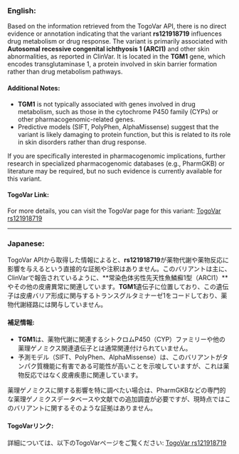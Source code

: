 ### English:
Based on the information retrieved from the TogoVar API, there is no direct evidence or annotation indicating that the variant **rs121918719** influences drug metabolism or drug response. The variant is primarily associated with **Autosomal recessive congenital ichthyosis 1 (ARCI1)** and other skin abnormalities, as reported in ClinVar. It is located in the **TGM1** gene, which encodes transglutaminase 1, a protein involved in skin barrier formation rather than drug metabolism pathways.

#### Additional Notes:
- **TGM1** is not typically associated with genes involved in drug metabolism, such as those in the cytochrome P450 family (CYPs) or other pharmacogenomic-related genes.
- Predictive models (SIFT, PolyPhen, AlphaMissense) suggest that the variant is likely damaging to protein function, but this is related to its role in skin disorders rather than drug response.

If you are specifically interested in pharmacogenomic implications, further research in specialized pharmacogenomic databases (e.g., PharmGKB) or literature may be required, but no such evidence is currently available for this variant.

#### TogoVar Link:
For more details, you can visit the TogoVar page for this variant: [TogoVar rs121918719](https://togovar.org/variant/tgv223900031)

---

### Japanese:
TogoVar APIから取得した情報によると、**rs121918719**が薬物代謝や薬物反応に影響を与えるという直接的な証拠や注釈はありません。このバリアントは主に、ClinVarで報告されているように、**常染色体劣性先天性魚鱗癬1型（ARCI1）**やその他の皮膚異常に関連しています。**TGM1**遺伝子に位置しており、この遺伝子は皮膚バリア形成に関与するトランスグルタミナーゼ1をコードしており、薬物代謝経路には関与していません。

#### 補足情報:
- **TGM1**は、薬物代謝に関連するシトクロムP450（CYP）ファミリーや他の薬理ゲノミクス関連遺伝子とは通常関連付けられていません。
- 予測モデル（SIFT、PolyPhen、AlphaMissense）は、このバリアントがタンパク質機能に有害である可能性が高いことを示唆していますが、これは薬物反応ではなく皮膚疾患に関連しています。

薬理ゲノミクスに関する影響を特に調べたい場合は、PharmGKBなどの専門的な薬理ゲノミクスデータベースや文献での追加調査が必要ですが、現時点ではこのバリアントに関するそのような証拠はありません。

#### TogoVarリンク:
詳細については、以下のTogoVarページをご覧ください: [TogoVar rs121918719](https://togovar.org/variant/tgv223900031)